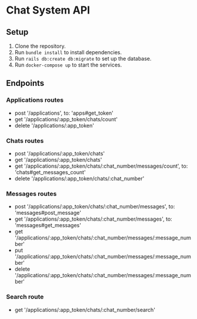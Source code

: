 # Chat System API

## Setup

1. Clone the repository.
2. Run `bundle install` to install dependencies.
3. Run `rails db:create db:migrate` to set up the database.
4. Run `docker-compose up` to start the services.

## Endpoints

### Applications routes

- post '/applications', to: 'apps#get_token'
- get '/applications/:app_token/chats/count'
- delete '/applications/:app_token'

### Chats routes

- post '/applications/:app_token/chats'
- get '/applications/:app_token/chats'
- get '/applications/:app_token/chats/:chat_number/messages/count', to: 'chats#get_messages_count'
- delete '/applications/:app_token/chats/:chat_number'

### Messages routes

- post '/applications/:app_token/chats/:chat_number/messages', to: 'messages#post_message'
- get '/applications/:app_token/chats/:chat_number/messages', to: 'messages#get_messages'
- get '/applications/:app_token/chats/:chat_number/messages/:message_number'
- put '/applications/:app_token/chats/:chat_number/messages/:message_number'
- delete '/applications/:app_token/chats/:chat_number/messages/:message_number'

### Search route

- get '/applications/:app_token/chats/:chat_number/search'

